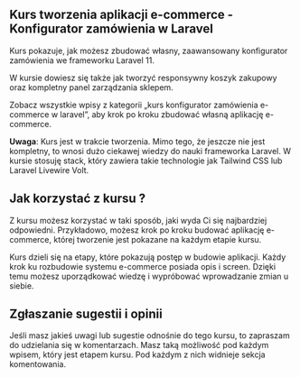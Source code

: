 ## Kurs tworzenia aplikacji e-commerce - Konfigurator zamówienia w Laravel

Kurs pokazuje, jak możesz zbudować własny, zaawansowany konfigurator zamówienia we frameworku Laravel 11.

W kursie dowiesz się także jak tworzyć responsywny koszyk zakupowy oraz kompletny panel zarządzania sklepem.

Zobacz wszystkie wpisy z kategorii „kurs konfigurator zamówienia e-commerce w laravel”, aby krok po kroku zbudować własną aplikację e-commerce.

**Uwaga**: Kurs jest w trakcie tworzenia. Mimo tego, że jeszcze nie jest kompletny, to wnosi dużo ciekawej wiedzy do nauki frameworka Laravel. W kursie stosuję stack, który zawiera takie technologie jak Tailwind CSS lub Laravel Livewire Volt.

## Jak korzystać z kursu ?

Z kursu możesz korzystać w taki sposób, jaki wyda Ci się najbardziej odpowiedni. Przykładowo, możesz krok po kroku budować aplikację e-commerce, której tworzenie jest pokazane na każdym etapie kursu.

Kurs dzieli się na etapy, które pokazują postęp w budowie aplikacji. Każdy krok ku rozbudowie systemu e-commerce posiada opis i screen. Dzięki temu możesz uporządkować wiedzę i wypróbować wprowadzanie zmian u siebie.

## Zgłaszanie sugestii i opinii

Jeśli masz jakieś uwagi lub sugestie odnośnie do tego kursu, to zapraszam do udzielania się w komentarzach. Masz taką możliwość pod każdym wpisem, który jest etapem kursu. Pod każdym z nich widnieje sekcja komentowania.
